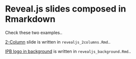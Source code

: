 # Reveal.js slides composed in Rmarkdown

Check these two examples..
  
[2-Column](https://bsuryobroto.github.io/rmd2slides/revealjs/revealjs_2columns.html) slide is written in `revealjs_2columns.Rmd`..
  
[IPB logo in background](https://bsuryobroto.github.io/rmd2slides/revealjs/revealjs_background.html) is written in `revealjs_background.Rmd`..  